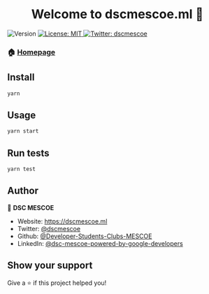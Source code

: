<h1 align="center">Welcome to dscmescoe.ml 👋</h1>
<p>
  <img alt="Version" src="https://img.shields.io/badge/version-0.1.0-blue.svg?cacheSeconds=2592000" />
  <a href="#" target="_blank">
    <img alt="License: MIT" src="https://img.shields.io/badge/License-MIT-yellow.svg" />
  </a>
  <a href="https://twitter.com/dscmescoe" target="_blank">
    <img alt="Twitter: dscmescoe" src="https://img.shields.io/twitter/follow/dscmescoe.svg?style=social" />
  </a>
</p>

### 🏠 [Homepage](dscmescoe.ml)

## Install

```sh
yarn
```

## Usage

```sh
yarn start
```

## Run tests

```sh
yarn test
```

## Author

👤 **DSC MESCOE**

* Website: https://dscmescoe.ml
* Twitter: [@dscmescoe](https://twitter.com/dscmescoe)
* Github: [@Developer-Students-Clubs-MESCOE](https://github.com/Developer-Students-Clubs-MESCOE)
* LinkedIn: [@dsc-mescoe-powered-by-google-developers](https://linkedin.com/in/dsc-mescoe-powered-by-google-developers)

## Show your support

Give a ⭐️ if this project helped you!
